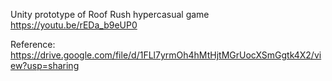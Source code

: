 Unity prototype of Roof Rush hypercasual game https://youtu.be/rEDa_b9eUP0

Reference: https://drive.google.com/file/d/1FLl7yrmOh4hMtHjtMGrUocXSmGgtk4X2/view?usp=sharing
